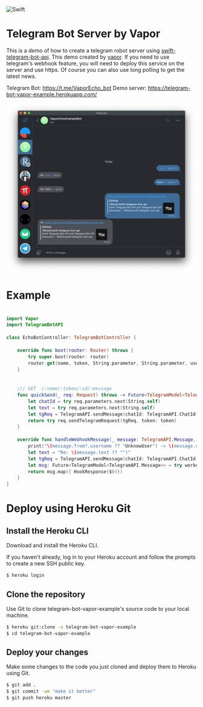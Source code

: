 ![Swift](https://github.com/TBXark/telegram-bot-vapor-example/workflows/Swift/badge.svg)

# Telegram Bot Server by Vapor

This is a demo of how to create a telegram robot server using [swift-telegram-bot-api](https://github.com/TBXark/swift-telegram-bot-api). This demo created by [vapor](https://github.com/vapor/vapor).
If you need to use telegram's webhook feature, you will need to deploy this service on the server and use https.
Of course you can also use long polling to get the latest news.

Telegram Bot: https://t.me/VaporEcho_bot
Demo server: https://telegram-bot-vapor-example.herokuapp.com/

![](./example.png)



# Example

```swift

import Vapor
import TelegramBotAPI

class EchoBotController: TelegramBotController {

    override func boot(router: Router) throws {
        try super.boot(router: router)
        router.get(name, token, String.parameter, String.parameter, use: self.quickSend)
    }
    

    /// GET  /:name/:token/:id/:message
    func quickSend(_ req: Request) throws -> Future<TelegramModel<TelegramAPI.Message>> {
        let chatId = try req.parameters.next(String.self)
        let text = try req.parameters.next(String.self)
        let tgReq = TelegramAPI.sendMessage(chatId: TelegramAPI.ChatId(chatId), text: text.removingPercentEncoding ?? text)
        return try req.sendTelegramRequest(tgReq, token: token)
    }

    override func handleWebhookMessage(_ message: TelegramAPI.Message, at worker: Container) throws -> EventLoopFuture<HookResponse> {
        print("\(message.from?.username ?? "UnknowUser") -> \(message.chat.id) -> \(message.text ?? "")")
        let text = "Re: \(message.text ?? "")"
        let tgReq = TelegramAPI.sendMessage(chatId: TelegramAPI.ChatId(message.chat.id), text: text)
        let msg: Future<TelegramModel<TelegramAPI.Message>> = try worker.sendTelegramRequest(tgReq, token: token)
        return msg.map({ HookResponse($0)})
    }   
}


```


# Deploy using Heroku Git

## Install the Heroku CLI
Download and install the Heroku CLI.

If you haven't already, log in to your Heroku account and follow the prompts to create a new SSH public key.

```sh
$ heroku login
```

## Clone the repository
Use Git to clone telegram-bot-vapor-example's source code to your local machine.

```sh
$ heroku git:clone -a telegram-bot-vapor-example
$ cd telegram-bot-vapor-example
```

## Deploy your changes
Make some changes to the code you just cloned and deploy them to Heroku using Git.

```sh
$ git add .
$ git commit -am "make it better"
$ git push heroku master
```
